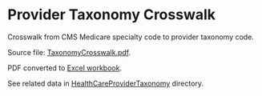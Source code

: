 # Provider Taxonomy Crosswalk

Crosswalk from CMS Medicare specialty code to provider taxonomy code.

Source file: [TaxonomyCrosswalk.pdf](https://www.cms.gov/Medicare/Provider-Enrollment-and-Certification/MedicareProviderSupEnroll/Downloads/TaxonomyCrosswalk.pdf).

PDF converted to [Excel workbook](TaxonomyCrosswalk.xlsx).

See related data in [HealthCareProviderTaxonomy](../HealthCareProviderTaxonomy) directory.

